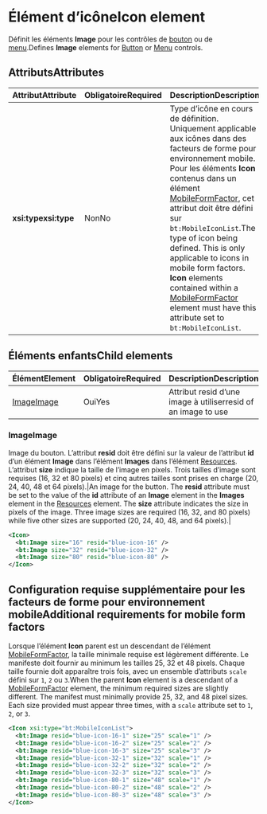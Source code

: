 # <a name="icon-element"></a><span data-ttu-id="27aa0-101">Élément d’icône</span><span class="sxs-lookup"><span data-stu-id="27aa0-101">Icon element</span></span>

<span data-ttu-id="27aa0-102">Définit les éléments **Image** pour les contrôles de [bouton](control.md#button-control) ou de [menu](control.md#menu-dropdown-button-controls).</span><span class="sxs-lookup"><span data-stu-id="27aa0-102">Defines **Image** elements for [Button](control.md#button-control) or [Menu](control.md#menu-dropdown-button-controls) controls.</span></span>

## <a name="attributes"></a><span data-ttu-id="27aa0-103">Attributs</span><span class="sxs-lookup"><span data-stu-id="27aa0-103">Attributes</span></span>

|  <span data-ttu-id="27aa0-104">Attribut</span><span class="sxs-lookup"><span data-stu-id="27aa0-104">Attribute</span></span>  |  <span data-ttu-id="27aa0-105">Obligatoire</span><span class="sxs-lookup"><span data-stu-id="27aa0-105">Required</span></span>  |  <span data-ttu-id="27aa0-106">Description</span><span class="sxs-lookup"><span data-stu-id="27aa0-106">Description</span></span>  |
|:-----|:-----|:-----|
|  <span data-ttu-id="27aa0-107">**xsi:type**</span><span class="sxs-lookup"><span data-stu-id="27aa0-107">**xsi:type**</span></span>  |  <span data-ttu-id="27aa0-108">Non</span><span class="sxs-lookup"><span data-stu-id="27aa0-108">No</span></span>  | <span data-ttu-id="27aa0-p101">Type d’icône en cours de définition. Uniquement applicable aux icônes dans des facteurs de forme pour environnement mobile. Pour les éléments **Icon** contenus dans un élément [MobileFormFactor](mobileformfactor.md), cet attribut doit être défini sur `bt:MobileIconList`.</span><span class="sxs-lookup"><span data-stu-id="27aa0-p101">The type of icon being defined. This is only applicable to icons in mobile form factors. **Icon** elements contained within a [MobileFormFactor](mobileformfactor.md) element must have this attribute set to `bt:MobileIconList`.</span></span> |

## <a name="child-elements"></a><span data-ttu-id="27aa0-112">Éléments enfants</span><span class="sxs-lookup"><span data-stu-id="27aa0-112">Child elements</span></span>

|  <span data-ttu-id="27aa0-113">Élément</span><span class="sxs-lookup"><span data-stu-id="27aa0-113">Element</span></span> |  <span data-ttu-id="27aa0-114">Obligatoire</span><span class="sxs-lookup"><span data-stu-id="27aa0-114">Required</span></span>  |  <span data-ttu-id="27aa0-115">Description</span><span class="sxs-lookup"><span data-stu-id="27aa0-115">Description</span></span>  |
|:-----|:-----|:-----|
|  [<span data-ttu-id="27aa0-116">Image</span><span class="sxs-lookup"><span data-stu-id="27aa0-116">Image</span></span>](#image)        | <span data-ttu-id="27aa0-117">Oui</span><span class="sxs-lookup"><span data-stu-id="27aa0-117">Yes</span></span> |   <span data-ttu-id="27aa0-118">Attribut resid d’une image à utiliser</span><span class="sxs-lookup"><span data-stu-id="27aa0-118">resid of an image to use</span></span>         |

### <a name="image"></a><span data-ttu-id="27aa0-119">Image</span><span class="sxs-lookup"><span data-stu-id="27aa0-119">Image</span></span>

<span data-ttu-id="27aa0-p102">Image du bouton. L’attribut  **resid** doit être défini sur la valeur de l’attribut **id** d’un élément **Image** dans l’élément **Images** dans l’élément [Resources](resources.md). L’attribut **size** indique la taille de l’image en pixels. Trois tailles d’image sont requises (16, 32 et 80 pixels) et cinq autres tailles sont prises en charge (20, 24, 40, 48 et 64 pixels).|</span><span class="sxs-lookup"><span data-stu-id="27aa0-p102">An image for the button. The  **resid** attribute must be set to the value of the **id** attribute of an **Image** element in the **Images** element in the [Resources](resources.md) element. The **size** attribute indicates the size in pixels of the image. Three image sizes are required (16, 32, and 80 pixels) while five other sizes are supported (20, 24, 40, 48, and 64 pixels).|</span></span>

```xml
<Icon>
  <bt:Image size="16" resid="blue-icon-16" />
  <bt:Image size="32" resid="blue-icon-32" />
  <bt:Image size="80" resid="blue-icon-80" />
</Icon>
```

## <a name="additional-requirements-for-mobile-form-factors"></a><span data-ttu-id="27aa0-124">Configuration requise supplémentaire pour les facteurs de forme pour environnement mobile</span><span class="sxs-lookup"><span data-stu-id="27aa0-124">Additional requirements for mobile form factors</span></span>

<span data-ttu-id="27aa0-p103">Lorsque l’élément **Icon** parent est un descendant de l’élément [MobileFormFactor](mobileformfactor.md), la taille minimale requise est légèrement différente. Le manifeste doit fournir au minimum les tailles 25, 32 et 48 pixels. Chaque taille fournie doit apparaître trois fois, avec un ensemble d’attributs `scale` défini sur `1`, `2` ou `3`.</span><span class="sxs-lookup"><span data-stu-id="27aa0-p103">When the parent **Icon** element is a descendant of a [MobileFormFactor](mobileformfactor.md) element, the minimum required sizes are slightly different. The manifest must minimally provide 25, 32, and 48 pixel sizes. Each size provided must appear three times, with a `scale` attribute set to `1`, `2`, or `3`.</span></span>

```xml
<Icon xsi:type="bt:MobileIconList">
  <bt:Image resid="blue-icon-16-1" size="25" scale="1" />
  <bt:Image resid="blue-icon-16-2" size="25" scale="2" />
  <bt:Image resid="blue-icon-16-3" size="25" scale="3" />
  <bt:Image resid="blue-icon-32-1" size="32" scale="1" />
  <bt:Image resid="blue-icon-32-2" size="32" scale="2" />
  <bt:Image resid="blue-icon-32-3" size="32" scale="3" />
  <bt:Image resid="blue-icon-80-1" size="48" scale="1" />
  <bt:Image resid="blue-icon-80-2" size="48" scale="2" />
  <bt:Image resid="blue-icon-80-3" size="48" scale="3" />
</Icon>
```